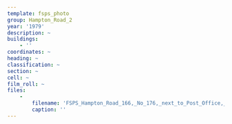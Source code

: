 ```yaml
---
template: fsps_photo
group: Hampton_Road_2
year: '1979'
description: ~
buildings:
    - ''
coordinates: ~
heading: ~
classification: ~
section: ~
cell: ~
film_roll: ~
files:
    -
        filename: 'FSPS_Hampton_Road_166,_No_176,_next_to_Post_Office,_18-H,_13,_1979.png'
        caption: ''
---
```

